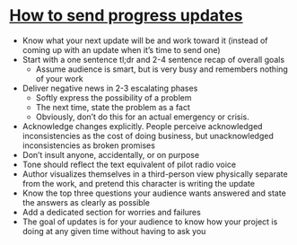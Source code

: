 # [How to send progress updates](https://www.spakhm.com/updates-howto)

* Know what your next update will be and work toward it (instead of coming up with an update when it’s time to send one)
* Start with a one sentence tl;dr and 2-4 sentence recap of overall goals
  * Assume audience is smart, but is very busy and remembers nothing of your work
* Deliver negative news in 2-3 escalating phases
  * Softly express the possibility of a problem
  * The next time, state the problem as a fact
  * Obviously, don’t do this for an actual emergency or crisis.
* Acknowledge changes explicitly. People perceive acknowledged inconsistencies as the cost of doing business, but unacknowledged inconsistencies as broken promises
* Don’t insult anyone, accidentally, or on purpose
* Tone should reflect the text equivalent of pilot radio voice
* Author visualizes themselves in a third-person view physically separate from the work, and pretend this character is writing the update
* Know the top three questions your audience wants answered and state the answers as clearly as possible
* Add a dedicated section for worries and failures
* The goal of updates is for your audience to know how your project is doing at any given time without having to ask you
